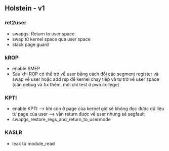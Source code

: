 ## Holstein - v1
### ret2user
- swapgs: Return to user space
- swap từ kernel space qua user space
- stack page guard

### kROP
- enable SMEP 
- Sau khi ROP có thể trở về user bằng cách đổi các segment register và swap về user hoặc add rsp để kernel chạy tiếp và tự trờ về user space (cần debug và fix thêm, mới chỉ test ở pwn.college)

### KPTI
- enable KPTI --> khi còn ở page của kernel giờ sẽ không đọc được dữ liệu từ page của user --> vẫn return được về user nhưng sẽ segfault
- swapgs_restore_regs_and_return_to_usermode

### KASLR
- leak từ module_read
